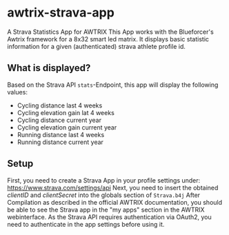 # awtrix-strava-app
A Strava Statistics App for AWTRIX
This App works with the Blueforcer's Awtrix framework for a 8x32 smart led matrix. It displays basic statistic information for a given (authenticated) strava athlete profile id.

## What is displayed?
Based on the Strava API `stats`-Endpoint, this app will display the following values:
- Cycling distance last 4 weeks
- Cycling elevation gain lat 4 weeks
- Cycling distance current year
- Cycling elevation gain current year
- Running distance last 4 weeks
- Running distance current year

## Setup
First, you need to create a Strava App in your profile settings under: https://www.strava.com/settings/api
Next, you need to insert the obtained *clientID* and *clientSecret* into the globals section of `Strava.b4j`
After Compilation as described in the official AWTRIX documentation, you should be able to see the Strava app in the "my apps" section in the AWTRIX webinterface.
As the Strava API requires authentication via OAuth2, you need to authenticate in the app settings before using it.
